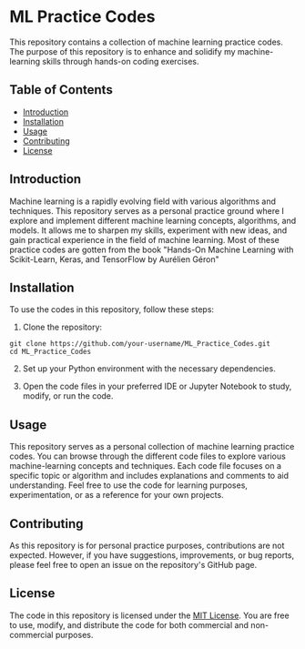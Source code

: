 # ML Practice Codes

This repository contains a collection of machine learning practice codes. The purpose of this repository is to enhance and solidify my machine-learning skills through hands-on coding exercises.

## Table of Contents
- [Introduction](#introduction)
- [Installation](#installation)
- [Usage](#usage)
- [Contributing](#contributing)
- [License](#license)

## Introduction
Machine learning is a rapidly evolving field with various algorithms and techniques. This repository serves as a personal practice ground where I explore and implement different machine learning concepts, algorithms, and models. It allows me to sharpen my skills, experiment with new ideas, and gain practical experience in the field of machine learning. Most of these practice codes are gotten from the book "Hands-On Machine Learning with Scikit-Learn, Keras, and TensorFlow
by Aurélien Géron"

## Installation
To use the codes in this repository, follow these steps:

1. Clone the repository:
```
git clone https://github.com/your-username/ML_Practice_Codes.git
cd ML_Practice_Codes
```
2. Set up your Python environment with the necessary dependencies.

3. Open the code files in your preferred IDE or Jupyter Notebook to study, modify, or run the code.

## Usage
This repository serves as a personal collection of machine learning practice codes. You can browse through the different code files to explore various machine-learning concepts and techniques. Each code file focuses on a specific topic or algorithm and includes explanations and comments to aid understanding. Feel free to use the code for learning purposes, experimentation, or as a reference for your own projects.

## Contributing
As this repository is for personal practice purposes, contributions are not expected. However, if you have suggestions, improvements, or bug reports, please feel free to open an issue on the repository's GitHub page.

## License
The code in this repository is licensed under the [MIT License](https://opensource.org/licenses/MIT). You are free to use, modify, and distribute the code for both commercial and non-commercial purposes.
